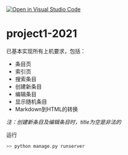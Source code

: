 [![Open in Visual Studio Code](https://classroom.github.com/assets/open-in-vscode-f059dc9a6f8d3a56e377f745f24479a46679e63a5d9fe6f495e02850cd0d8118.svg)](https://classroom.github.com/online_ide?assignment_repo_id=7535922&assignment_repo_type=AssignmentRepo)
# project1-2021

已基本实现所有上机要求，包括：
  * 条目页
  * 索引页
  * 搜索条目
  * 创建新条目
  * 编辑条目
  * 显示随机条目
  * Markdown到HTML的转换

*注：创建新条目及编辑条目时，title为空是非法的*

运行
```python
>> python manage.py runserver
```
